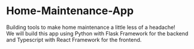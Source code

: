 # Home-Maintenance-App
Building tools to make home maintenance a little less of a headache!  
We will build this app using Python with Flask Framework for the backend and Typescript with React Framework for the frontend.
